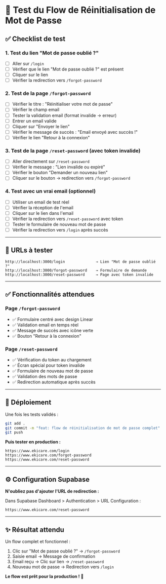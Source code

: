 # 🧪 Test du Flow de Réinitialisation de Mot de Passe

## ✅ Checklist de test

### 1. Test du lien "Mot de passe oublié ?"

- [ ] Aller sur `/login`
- [ ] Vérifier que le lien "Mot de passe oublié ?" est présent
- [ ] Cliquer sur le lien
- [ ] Vérifier la redirection vers `/forgot-password`

### 2. Test de la page `/forgot-password`

- [ ] Vérifier le titre : "Réinitialiser votre mot de passe"
- [ ] Vérifier le champ email
- [ ] Tester la validation email (format invalide → erreur)
- [ ] Entrer un email valide
- [ ] Cliquer sur "Envoyer le lien"
- [ ] Vérifier le message de succès : "Email envoyé avec succès !"
- [ ] Vérifier le lien "Retour à la connexion"

### 3. Test de la page `/reset-password` (avec token invalide)

- [ ] Aller directement sur `/reset-password`
- [ ] Vérifier le message : "Lien invalide ou expiré"
- [ ] Vérifier le bouton "Demander un nouveau lien"
- [ ] Cliquer sur le bouton → redirection vers `/forgot-password`

### 4. Test avec un vrai email (optionnel)

- [ ] Utiliser un email de test réel
- [ ] Vérifier la réception de l'email
- [ ] Cliquer sur le lien dans l'email
- [ ] Vérifier la redirection vers `/reset-password` avec token
- [ ] Tester le formulaire de nouveau mot de passe
- [ ] Vérifier la redirection vers `/login` après succès

---

## 🎯 URLs à tester

```
http://localhost:3000/login              → Lien "Mot de passe oublié ?"
http://localhost:3000/forgot-password    → Formulaire de demande
http://localhost:3000/reset-password     → Page avec token invalide
```

---

## ✅ Fonctionnalités attendues

### Page `/forgot-password`
- ✅ Formulaire centré avec design Linear
- ✅ Validation email en temps réel
- ✅ Message de succès avec icône verte
- ✅ Bouton "Retour à la connexion"

### Page `/reset-password`
- ✅ Vérification du token au chargement
- ✅ Écran spécial pour token invalide
- ✅ Formulaire de nouveau mot de passe
- ✅ Validation des mots de passe
- ✅ Redirection automatique après succès

---

## 🚀 Déploiement

Une fois les tests validés :

```bash
git add .
git commit -m "feat: flow de réinitialisation de mot de passe complet"
git push
```

**Puis tester en production :**
```
https://www.ekicare.com/login
https://www.ekicare.com/forgot-password
https://www.ekicare.com/reset-password
```

---

## ⚙️ Configuration Supabase

**N'oubliez pas d'ajouter l'URL de redirection :**

Dans Supabase Dashboard > Authentication > URL Configuration :
```
https://www.ekicare.com/reset-password
```

---

## ✨ Résultat attendu

Un flow complet et fonctionnel :
1. Clic sur "Mot de passe oublié ?" → `/forgot-password`
2. Saisie email → Message de confirmation
3. Email reçu → Clic sur lien → `/reset-password`
4. Nouveau mot de passe → Redirection vers `/login`

**Le flow est prêt pour la production ! 🎉**

